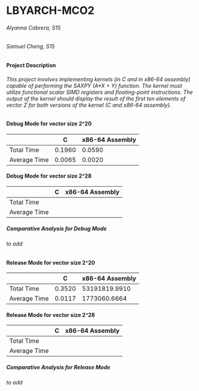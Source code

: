 # LBYARCH-MCO2 
###### Alyanna Cabrera, S15 
###### Samuel Cheng, S15

#### Project Description
###### This project involves implementing kernels (in C and in x86-64 assembly) capable of performing the SAXPY (A*X + Y) function. The kernel must utilize functional scalar SIMD registers and floating-point instructions. The output of the kernel should display the result of the first ten elements of vector Z for both versions of the kernel (C and x86-64 assembly).

#### Debug Mode for vector size 2^20
|  | C | x86-64 Assembly |
|----------|----------|----------|
| Total Time | 0.1960 | 0.0590 |
| Average Time | 0.0065 | 0.0020 |

#### Debug Mode for vector size 2^28
|  | C | x86-64 Assembly |
|----------|----------|----------|
| Total Time |  |  |
| Average Time |  |  |


##### Comparative Analysis for Debug Mode
###### to add

#### Release Mode for vector size 2^20
|  | C | x86-64 Assembly |
|----------|----------|----------|
| Total Time | 0.3520 | 53191819.9910 |
| Average Time | 0.0117 | 1773060.6664 |

#### Release Mode for vector size 2^28
|  | C | x86-64 Assembly |
|----------|----------|----------|
| Total Time |  |  |
| Average Time | |  |

##### Comparative Analysis for Release Mode
###### to add
